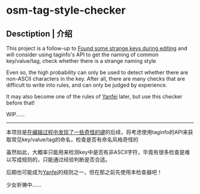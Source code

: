 # osm-tag-style-checker

## Desctiption | 介绍

This project is a follow-up to [Found some strange keys during editing](https://community.openstreetmap.org/t/found-some-strange-keys-during-editing/100659) and will consider using taginfo's API to get the naming of common key/value/tag, check whether there is a strange naming style

Even so, the high probability can only be used to detect whether there are non-ASCII characters in the key. After all, there are many checks that are difficult to write into rules, and can only be judged by experience.

It may also become one of the rules of [Yanfei](https://github.com/OSMChina/Yanfei) later, but use this checker before that!

WIP……

----

本项目是[在编辑过程中发现了一些奇怪的键](https://community.openstreetmap.org/t/found-some-strange-keys-during-editing/100659)的后续，将考虑使用taginfo的API来获取常见key/value/tag的命名，检查是否有命名风格奇怪的

虽然如此，大概率只能用来检测key中是否有非ASCII字符，毕竟有很多检查是难以写成规则的，只能通过经验判断是否合适。

后期也可能成为[Yanfei](https://github.com/OSMChina/Yanfei)的规则之一，但在那之前先使用本检查器吧！

少女祈祷中……
